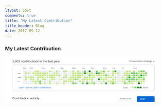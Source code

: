 ```yaml
---
layout: post
comments: true
title: "My Latest Contribution"
title_header: Blog
date: 2017-09-12
---
```


<h3>My Latest Contribution</h3>
<img src="/assets/img/posts/wg.png" width="500" height="150"/>

